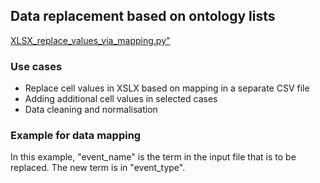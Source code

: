 <h2>Data replacement based on ontology lists</h2>

<a href="https://github.com/ieg-dhr/DigiKAR/blob/main/XLSX_replace_values_via_mapping.py">XLSX_replace_values_via_mapping.py"</a>

<h3>Use cases</h3>

<ul>
  <li>Replace cell values in XSLX based on mapping in a separate CSV file</li>
  <li>Adding additional cell values in selected cases</li>
  <li> Data cleaning and normalisation</li>
</ul>

<h3>Example for data mapping</h3>


<p>In this example, "event_name" is the term in the input file that is to be replaced. The new term is in "event_type".</p>

